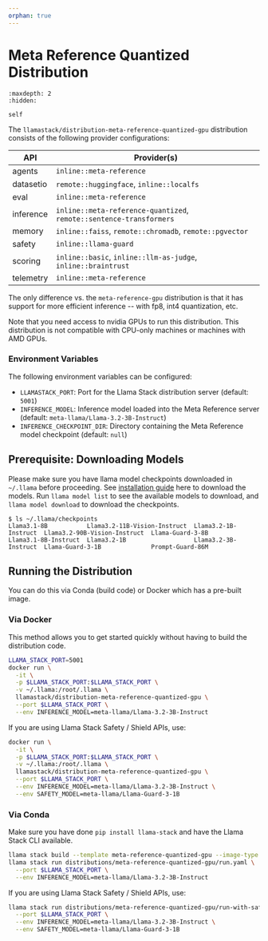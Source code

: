 ```yaml
---
orphan: true
---
```

# Meta Reference Quantized Distribution

```{toctree}
:maxdepth: 2
:hidden:

self
```

The `llamastack/distribution-meta-reference-quantized-gpu` distribution consists of the following provider configurations:

| API | Provider(s) |
|-----|-------------|
| agents | `inline::meta-reference` |
| datasetio | `remote::huggingface`, `inline::localfs` |
| eval | `inline::meta-reference` |
| inference | `inline::meta-reference-quantized`, `remote::sentence-transformers` |
| memory | `inline::faiss`, `remote::chromadb`, `remote::pgvector` |
| safety | `inline::llama-guard` |
| scoring | `inline::basic`, `inline::llm-as-judge`, `inline::braintrust` |
| telemetry | `inline::meta-reference` |


The only difference vs. the `meta-reference-gpu` distribution is that it has support for more efficient inference -- with fp8, int4 quantization, etc.

Note that you need access to nvidia GPUs to run this distribution. This distribution is not compatible with CPU-only machines or machines with AMD GPUs.

### Environment Variables

The following environment variables can be configured:

- `LLAMASTACK_PORT`: Port for the Llama Stack distribution server (default: `5001`)
- `INFERENCE_MODEL`: Inference model loaded into the Meta Reference server (default: `meta-llama/Llama-3.2-3B-Instruct`)
- `INFERENCE_CHECKPOINT_DIR`: Directory containing the Meta Reference model checkpoint (default: `null`)


## Prerequisite: Downloading Models

Please make sure you have llama model checkpoints downloaded in `~/.llama` before proceeding. See [installation guide](https://llama-stack.readthedocs.io/en/latest/references/llama_cli_reference/download_models.html) here to download the models. Run `llama model list` to see the available models to download, and `llama model download` to download the checkpoints.

```
$ ls ~/.llama/checkpoints
Llama3.1-8B           Llama3.2-11B-Vision-Instruct  Llama3.2-1B-Instruct  Llama3.2-90B-Vision-Instruct  Llama-Guard-3-8B
Llama3.1-8B-Instruct  Llama3.2-1B                   Llama3.2-3B-Instruct  Llama-Guard-3-1B              Prompt-Guard-86M
```

## Running the Distribution

You can do this via Conda (build code) or Docker which has a pre-built image.

### Via Docker

This method allows you to get started quickly without having to build the distribution code.

```bash
LLAMA_STACK_PORT=5001
docker run \
  -it \
  -p $LLAMA_STACK_PORT:$LLAMA_STACK_PORT \
  -v ~/.llama:/root/.llama \
  llamastack/distribution-meta-reference-quantized-gpu \
  --port $LLAMA_STACK_PORT \
  --env INFERENCE_MODEL=meta-llama/Llama-3.2-3B-Instruct
```

If you are using Llama Stack Safety / Shield APIs, use:

```bash
docker run \
  -it \
  -p $LLAMA_STACK_PORT:$LLAMA_STACK_PORT \
  -v ~/.llama:/root/.llama \
  llamastack/distribution-meta-reference-quantized-gpu \
  --port $LLAMA_STACK_PORT \
  --env INFERENCE_MODEL=meta-llama/Llama-3.2-3B-Instruct \
  --env SAFETY_MODEL=meta-llama/Llama-Guard-3-1B
```

### Via Conda

Make sure you have done `pip install llama-stack` and have the Llama Stack CLI available.

```bash
llama stack build --template meta-reference-quantized-gpu --image-type conda
llama stack run distributions/meta-reference-quantized-gpu/run.yaml \
  --port $LLAMA_STACK_PORT \
  --env INFERENCE_MODEL=meta-llama/Llama-3.2-3B-Instruct
```

If you are using Llama Stack Safety / Shield APIs, use:

```bash
llama stack run distributions/meta-reference-quantized-gpu/run-with-safety.yaml \
  --port $LLAMA_STACK_PORT \
  --env INFERENCE_MODEL=meta-llama/Llama-3.2-3B-Instruct \
  --env SAFETY_MODEL=meta-llama/Llama-Guard-3-1B
```
